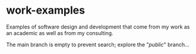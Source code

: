 # work-examples
Examples of software design and development that come from my work as an
academic as well as from my consulting.

The main branch is empty to prevent search; explore the "_public_" branch...
